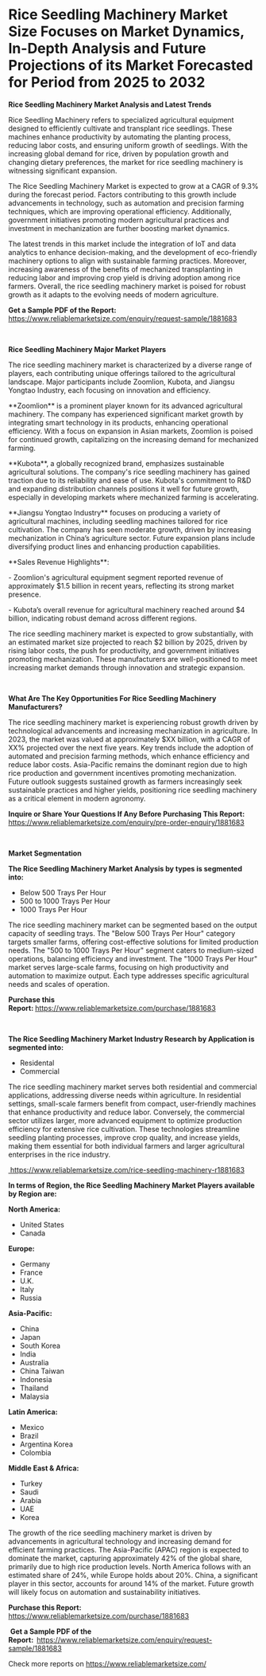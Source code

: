 <p><h1>Rice Seedling Machinery Market Size Focuses on Market Dynamics, In-Depth Analysis and Future Projections of its Market Forecasted for Period from 2025 to 2032</h1></p><p><strong>Rice Seedling Machinery Market Analysis and Latest Trends</strong></p>
<p><p>Rice Seedling Machinery refers to specialized agricultural equipment designed to efficiently cultivate and transplant rice seedlings. These machines enhance productivity by automating the planting process, reducing labor costs, and ensuring uniform growth of seedlings. With the increasing global demand for rice, driven by population growth and changing dietary preferences, the market for rice seedling machinery is witnessing significant expansion.</p><p>The Rice Seedling Machinery Market is expected to grow at a CAGR of 9.3% during the forecast period. Factors contributing to this growth include advancements in technology, such as automation and precision farming techniques, which are improving operational efficiency. Additionally, government initiatives promoting modern agricultural practices and investment in mechanization are further boosting market dynamics.</p><p>The latest trends in this market include the integration of IoT and data analytics to enhance decision-making, and the development of eco-friendly machinery options to align with sustainable farming practices. Moreover, increasing awareness of the benefits of mechanized transplanting in reducing labor and improving crop yield is driving adoption among rice farmers. Overall, the rice seedling machinery market is poised for robust growth as it adapts to the evolving needs of modern agriculture.</p></p>
<p><strong>Get a Sample PDF of the Report:&nbsp;</strong> <a href="https://www.reliablemarketsize.com/enquiry/request-sample/1881683?utm_campaign=2783&utm_medium=2&utm_source=Github&utm_content=ia&utm_term=01032025&utm_id=rice-seedling-machinery">https://www.reliablemarketsize.com/enquiry/request-sample/1881683</a></p>
<p>&nbsp;</p>
<p><strong>Rice Seedling Machinery Major Market Players</strong></p>
<p><p>The rice seedling machinery market is characterized by a diverse range of players, each contributing unique offerings tailored to the agricultural landscape. Major participants include Zoomlion, Kubota, and Jiangsu Yongtao Industry, each focusing on innovation and efficiency.</p><p>**Zoomlion** is a prominent player known for its advanced agricultural machinery. The company has experienced significant market growth by integrating smart technology in its products, enhancing operational efficiency. With a focus on expansion in Asian markets, Zoomlion is poised for continued growth, capitalizing on the increasing demand for mechanized farming.</p><p>**Kubota**, a globally recognized brand, emphasizes sustainable agricultural solutions. The company's rice seedling machinery has gained traction due to its reliability and ease of use. Kubota's commitment to R&D and expanding distribution channels positions it well for future growth, especially in developing markets where mechanized farming is accelerating.</p><p>**Jiangsu Yongtao Industry** focuses on producing a variety of agricultural machines, including seedling machines tailored for rice cultivation. The company has seen moderate growth, driven by increasing mechanization in China’s agriculture sector. Future expansion plans include diversifying product lines and enhancing production capabilities.</p><p>**Sales Revenue Highlights**: </p><p>- Zoomlion's agricultural equipment segment reported revenue of approximately $1.5 billion in recent years, reflecting its strong market presence.</p><p>- Kubota’s overall revenue for agricultural machinery reached around $4 billion, indicating robust demand across different regions.</p><p>The rice seedling machinery market is expected to grow substantially, with an estimated market size projected to reach $2 billion by 2025, driven by rising labor costs, the push for productivity, and government initiatives promoting mechanization. These manufacturers are well-positioned to meet increasing market demands through innovation and strategic expansion.</p></p>
<p>&nbsp;</p>
<p><strong>What Are The Key Opportunities For Rice Seedling Machinery Manufacturers?</strong></p>
<p><p>The rice seedling machinery market is experiencing robust growth driven by technological advancements and increasing mechanization in agriculture. In 2023, the market was valued at approximately $XX billion, with a CAGR of XX% projected over the next five years. Key trends include the adoption of automated and precision farming methods, which enhance efficiency and reduce labor costs. Asia-Pacific remains the dominant region due to high rice production and government incentives promoting mechanization. Future outlook suggests sustained growth as farmers increasingly seek sustainable practices and higher yields, positioning rice seedling machinery as a critical element in modern agronomy.</p></p>
<p><strong>Inquire or Share Your Questions If Any Before Purchasing This Report:</strong> <a href="https://www.reliablemarketsize.com/enquiry/pre-order-enquiry/1881683?utm_campaign=2783&utm_medium=2&utm_source=Github&utm_content=ia&utm_term=01032025&utm_id=rice-seedling-machinery">https://www.reliablemarketsize.com/enquiry/pre-order-enquiry/1881683</a></p>
<p>&nbsp;</p>
<p><strong>Market Segmentation</strong></p>
<p><strong>The Rice Seedling Machinery Market Analysis by types is segmented into:</strong></p>
<p><ul><li>Below 500 Trays Per Hour</li><li>500 to 1000 Trays Per Hour</li><li>1000 Trays Per Hour</li></ul></p>
<p><p>The rice seedling machinery market can be segmented based on the output capacity of seedling trays. The "Below 500 Trays Per Hour" category targets smaller farms, offering cost-effective solutions for limited production needs. The "500 to 1000 Trays Per Hour" segment caters to medium-sized operations, balancing efficiency and investment. The "1000 Trays Per Hour" market serves large-scale farms, focusing on high productivity and automation to maximize output. Each type addresses specific agricultural needs and scales of operation.</p></p>
<p><strong>Purchase this Report:&nbsp;</strong><a href="https://www.reliablemarketsize.com/purchase/1881683?utm_campaign=2783&utm_medium=2&utm_source=Github&utm_content=ia&utm_term=01032025&utm_id=rice-seedling-machinery">https://www.reliablemarketsize.com/purchase/1881683</a></p>
<p>&nbsp;</p>
<p><strong>The Rice Seedling Machinery Market Industry Research by Application is segmented into:</strong></p>
<p><ul><li>Residental</li><li>Commercial</li></ul></p>
<p><p>The rice seedling machinery market serves both residential and commercial applications, addressing diverse needs within agriculture. In residential settings, small-scale farmers benefit from compact, user-friendly machines that enhance productivity and reduce labor. Conversely, the commercial sector utilizes larger, more advanced equipment to optimize production efficiency for extensive rice cultivation. These technologies streamline seedling planting processes, improve crop quality, and increase yields, making them essential for both individual farmers and larger agricultural enterprises in the rice industry.</p></p>
<p><a href="https://www.reliablemarketsize.com/rice-seedling-machinery-r1881683?utm_campaign=2783&utm_medium=2&utm_source=Github&utm_content=ia&utm_term=01032025&utm_id=rice-seedling-machinery">&nbsp;https://www.reliablemarketsize.com/rice-seedling-machinery-r1881683</a></p>
<p><strong>In terms of Region, the Rice Seedling Machinery Market Players available by Region are:</strong></p>
<p>
    <p> <strong> North America: </strong>
        <ul>
            <li>United States</li>
            <li>Canada</li>
        </ul>
        </p> 
    <p> <strong> Europe: </strong>
        <ul>
            <li>Germany</li>
            <li>France</li>
            <li>U.K.</li>
            <li>Italy</li>
            <li>Russia</li>
        </ul>
        </p> 
    <p> <strong> Asia-Pacific: </strong>
        <ul>
            <li>China</li>
            <li>Japan</li>
            <li>South Korea</li>
            <li>India</li>
            <li>Australia</li>
            <li>China Taiwan</li>
            <li>Indonesia</li>
            <li>Thailand</li>
            <li>Malaysia</li>
        </ul>
        </p> 
    <p> <strong> Latin America: </strong>
        <ul>
            <li>Mexico</li>
            <li>Brazil</li>
            <li>Argentina Korea</li>
            <li>Colombia</li>
        </ul>
        </p> 
    <p> <strong> Middle East & Africa: </strong>
        <ul>
            <li>Turkey</li>
            <li>Saudi</li>
            <li>Arabia</li>
            <li>UAE</li>
            <li>Korea</li>
        </ul>
    </p>
    </p>
<p><p>The growth of the rice seedling machinery market is driven by advancements in agricultural technology and increasing demand for efficient farming practices. The Asia-Pacific (APAC) region is expected to dominate the market, capturing approximately 42% of the global share, primarily due to high rice production levels. North America follows with an estimated share of 24%, while Europe holds about 20%. China, a significant player in this sector, accounts for around 14% of the market. Future growth will likely focus on automation and sustainability initiatives.</p></p>
<p><strong>Purchase this Report: </strong><a href="https://www.reliablemarketsize.com/purchase/1881683?utm_campaign=2783&utm_medium=2&utm_source=Github&utm_content=ia&utm_term=01032025&utm_id=rice-seedling-machinery">https://www.reliablemarketsize.com/purchase/1881683</a></p>
<p>&nbsp;<strong>Get a Sample PDF of the Report:&nbsp;&nbsp;</strong><a href="https://www.reliablemarketsize.com/enquiry/request-sample/1881683?utm_campaign=2783&utm_medium=2&utm_source=Github&utm_content=ia&utm_term=01032025&utm_id=rice-seedling-machinery">https://www.reliablemarketsize.com/enquiry/request-sample/1881683</a></p>
<p><strong></strong></p>
<p>Check more reports on <a href="https://www.reliablemarketsize.com/?utm_campaign=2783&utm_medium=2&utm_source=Github&utm_content=ia&utm_term=01032025&utm_id=rice-seedling-machinery">https://www.reliablemarketsize.com/</a></p>